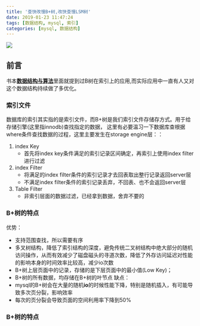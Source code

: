 ```yaml
---
title: '查快改慢B+树,改快查慢LSM树'
date: 2019-01-23 11:47:24
tags: [数据结构, mysql, 索引]
categories: [mysql, 数据结构]
---
```

![](https://bing.ioliu.cn/photo/EyeFireworks_EN-AU4834024020)
## 前言
书本[**数据结构与算法**]()里面就提到过B树在索引上的应用,而实际应用中一直有人又对这个数据结构持续做了多优化。

### 索引文件
数据库的索引其实指的是索引文件，而B+树是我们索引文件存储存方式。用于给存储引擎(这里指innodb)查找指定的数据，
这里有必要温习一下数据库查根据where条件查找数据的过程，这里主要发生在storage engine层：：
1. index Key
    - 首先将index key条件满足的索引记录区间确定，再索引上使用index filter进行过滤
2. index Filter
    - 将满足的index filter条件的索引记录才去回表取出整行记录返回server层
    - 不满足index filter条件的索引记录丢弃，不回表、也不会返回server层 
3. Table Filter
    - 非索引层面的数据过滤，已经拿到数据，舍弃不要的
    
### B+树的特点
优势：
- 支持范围查找，所以需要有序 
- 多叉树结构，降低了索引结构的深度，避免传统二叉树结构中绝大部分的随机访问操作，从而有效减少了磁盘磁头的寻道次数，降低了外存访问延迟对性能的影响本身的时间效率比较高，减少io次数
- B+树上层页面中的记录，存储的是下层页面中的最小值(Low Key)；
- B+树的所有数据，均存储在B+树的叶节点
缺点：
- mysql的B+树会在大量的随机**io**的时候性能下降，特别是随机插入，有可能导致多次页分裂，影响效率
- 每次的页分裂会导致页面的空间利用率下降到50% 

### B+树的特点

